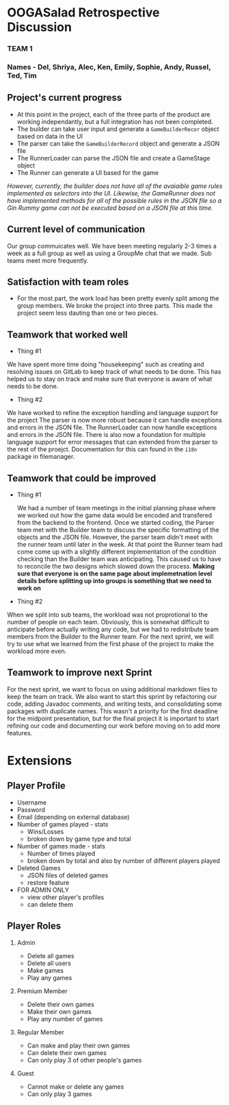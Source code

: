 # OOGASalad Retrospective Discussion
### TEAM 1
### Names - Del, Shriya, Alec, Ken, Emily, Sophie, Andy, Russel, Ted, Tim


## Project's current progress

* At this point in the project, each of the three parts of the product are working independantly, but a full integration has not been completed.
* The builder can take user input and generate a `GameBuilderRecor` object based on data in the UI
* The parser can take the ``GameBuilderRecord`` object and generate a JSON file
* The RunnerLoader can parse the JSON file and create a GameStage object
* The Runner can generate a UI based for the game

*However, currently, the builder does not have all of the avaiaible game rules implemented as selectors into the UI. Likewise, the GameRunner does not have implemented methods for all of the possible rules in the JSON file so a Gin Rummy game can not be executed based on a JSON file at this time.*


## Current level of communication
Our group commuicates well. We have been meeting regularly 2-3 times a week as a full group as well as using a GroupMe chat that we made. Sub teams meet more frequently.


## Satisfaction with team roles

* For the most part, the work load has been pretty evenly split among the group members. We broke the project into three parts. This made the project seem less dauting than one or two pieces.

## Teamwork that worked well

* Thing #1

We have spent more time doing "housekeeping" such as creating and resolving issues on GitLab to keep track of what needs to be done. This has helped us to stay on track and make sure that everyone is aware of what needs to be done.

* Thing #2

We have worked to refine the exception handling and language support for the project
The parser is now more robust because it can handle exceptions and errors in the JSON file. The RunnerLoader can now handle exceptions and errors in the JSON file.
There is also now a foundation for multiple language support for error messages that can extended from the parser to the rest of the proejct. Documentation for this can
found in the `i18n` package in filemanager.


## Teamwork that could be improved

* Thing #1

  We had a number of team meetings in the initial planning phase where we worked out how the game data would be encoded and transfered from the backend to the frontend. Once we started coding, the Parser team met with the Builder team to discuss the specific formatting of the objects and the JSON file. However, the parser team didn't meet with the runner team until later in the week. At that point the Runner team had come come up with a slightly different implementation of the condition checking than the Builder team was anticipating. This caused us to have to reconcile the two designs which slowed down the process. **Making sure that everyone is on the same page about implemetnation level details before splitting up into groups is something that we need to work on**


* Thing #2

When we split into sub teams, the workload was not proprotional to the number of people on each team. Obviously, this is somewhat difficult to anticipate before actually writing any code, but we had to redistribute team members from the Builder to the Runner team. For the next sprint, we will try to use what we learned from the first phase of the project to make the workload more even.


## Teamwork to improve next Sprint

For the next sprint, we want to focus on using additional markdown files to keep the team on track. We also want to start this sprint by refactoring our code, adding Javadoc comments, and writing tests, and consolidating some packages with duplicate names. This wasn't a priority for the first deadline for the midpoint presentation, but for the final project it is important to start refining our code and documenting our work before moving on to add more features. 


# Extensions

## Player Profile
- Username
- Password
- Email (depending on external database)
- Number of games played - stats
    - Wins/Losses
    - broken down by game type and total
- Number of games made - stats
    - Number of times played
    - broken down by total and also by number of different players played
- Deleted Games
    - JSON files of deleted games
    - restore feature
- FOR ADMIN ONLY
    - view other player's profiles
    - can delete them

## Player Roles
1. Admin
    - Delete all games
    - Delete all users
    - Make games
    - Play any games

2. Premium Member
    - Delete their own games
    - Make their own games
    - Play any number of games

3. Regular Member
    - Can make and play their own games
    - Can delete their own games
    - Can only play 3 of other people's games

4. Guest
    - Cannot make or delete any games
    - Can only play 3 games
